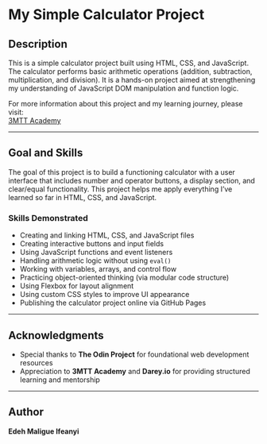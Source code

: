 # My Simple Calculator Project

## Description

This is a simple calculator project built using HTML, CSS, and JavaScript. The calculator performs basic arithmetic operations (addition, subtraction, multiplication, and division). It is a hands-on project aimed at strengthening my understanding of JavaScript DOM manipulation and function logic.

For more information about this project and my learning journey, please visit:  
[3MTT Academy](https://3mtt.academy.darey.io/learning-path/cohortproject)

---

## Goal and Skills

The goal of this project is to build a functioning calculator with a user interface that includes number and operator buttons, a display section, and clear/equal functionality. This project helps me apply everything I’ve learned so far in HTML, CSS, and JavaScript.

### Skills Demonstrated

- Creating and linking HTML, CSS, and JavaScript files  
- Creating interactive buttons and input fields  
- Using JavaScript functions and event listeners  
- Handling arithmetic logic without using `eval()`  
- Working with variables, arrays, and control flow  
- Practicing object-oriented thinking (via modular code structure)  
- Using Flexbox for layout alignment  
- Using custom CSS styles to improve UI appearance  
- Publishing the calculator project online via GitHub Pages  

---

## Acknowledgments

- Special thanks to **The Odin Project** for foundational web development resources  
- Appreciation to **3MTT Academy** and **Darey.io** for providing structured learning and mentorship  

---

## Author

**Edeh Maligue Ifeanyi**
